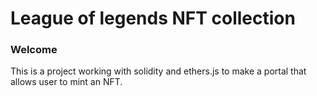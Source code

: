 # League of legends NFT collection

### Welcome
This is a project working with solidity and ethers.js to make a portal that allows user to mint an NFT.